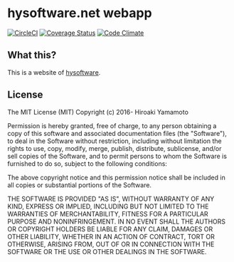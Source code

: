 # hysoftware.net webapp
[![CircleCI]][CircleCILink]
[![Coverage Status]][Coverage Status Link]
[![Code Climate]][Code Climate Link]

[CircleCI]: https://circleci.com/gh/hysoftware/hysoftware.net/tree/master.svg?style=svg
[CircleCILink]: https://circleci.com/gh/hysoftware/hysoftware.net/tree/master
[Code Climate]: https://codeclimate.com/github/hysoftware/hysoftware.net/badges/gpa.svg
[Code Climate Link]: https://codeclimate.com/github/hysoftware/hysoftware.net
[Coverage Status]: https://coveralls.io/repos/github/hysoftware/hysoftware.net/badge.svg?branch=master
[Coverage Status Link]: https://coveralls.io/github/hysoftware/hysoftware.net?branch=master

## What this?
This is a website of [hysoftware].

## License

The MIT License (MIT)
Copyright (c) 2016- Hiroaki Yamamoto

Permission is hereby granted, free of charge, to any person obtaining a copy
of this software and associated documentation files (the "Software"), to deal
in the Software without restriction, including without limitation the rights
to use, copy, modify, merge, publish, distribute, sublicense, and/or sell
copies of the Software, and to permit persons to whom the Software is
furnished to do so, subject to the following conditions:

The above copyright notice and this permission notice shall be included in all
copies or substantial portions of the Software.

THE SOFTWARE IS PROVIDED "AS IS", WITHOUT WARRANTY OF ANY KIND, EXPRESS OR
IMPLIED, INCLUDING BUT NOT LIMITED TO THE WARRANTIES OF MERCHANTABILITY,
FITNESS FOR A PARTICULAR PURPOSE AND NONINFRINGEMENT. IN NO EVENT SHALL THE
AUTHORS OR COPYRIGHT HOLDERS BE LIABLE FOR ANY CLAIM, DAMAGES OR OTHER
LIABILITY, WHETHER IN AN ACTION OF CONTRACT, TORT OR OTHERWISE, ARISING FROM,
OUT OF OR IN CONNECTION WITH THE SOFTWARE OR THE USE OR OTHER DEALINGS IN THE
SOFTWARE.

[hysoftware]: https://hysoftware.net
